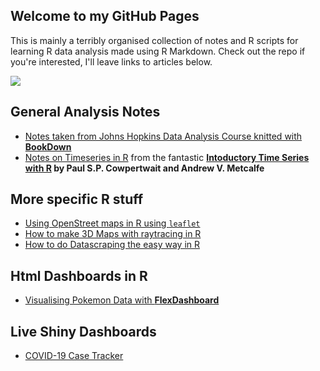 ## Welcome to my GitHub Pages

This is mainly a terribly organised collection of notes and R scripts for learning R data analysis made using R Markdown.
Check out the repo if you're interested, I'll leave links to articles below.

![](https://media.giphy.com/media/8gJ28HfjAkc9y/giphy.gif)

## General Analysis Notes

* [Notes taken from Johns Hopkins Data Analysis Course knitted with **BookDown**](https://jacksprojects.github.io/Pages/Gitbook/introduction-to-stats-expected-values.html)
* [Notes on Timeseries in R](https://jacksprojects.github.io/Pages/Timeseries) from the fantastic **[Intoductory Time Series with R](https://link.springer.com/book/10.1007/978-0-387-88698-5) by Paul S.P. Cowpertwait and Andrew V. Metcalfe**

## More specific R stuff

* [Using OpenStreet maps in R using `leaflet`](https://jacksprojects.github.io/Pages/maps.html)
* [How to make 3D Maps with raytracing in R](https://jacksprojects.github.io/Pages/3DMaps.html)
* [How to do Datascraping the easy way in R](https://jacksprojects.github.io/Pages/datascraping.html)

## Html Dashboards in R
* [Visualising Pokemon Data with **FlexDashboard**](https://jacksprojects.github.io/Pages/Pokemon/dash)

## Live Shiny Dashboards
* [COVID-19 Case Tracker](https://jacksprojects.shinyapps.io/CovidDashboard)
